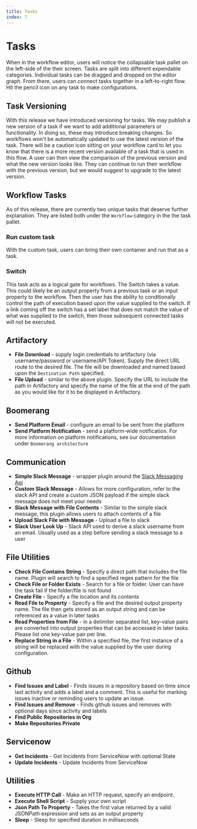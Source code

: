 ```yaml
---
title: Tasks
index: 7
---
```


# Tasks
When in the workflow editor, users will notice the collapsable task pallet on the left-side of the their screen. Tasks are split into different expendable categories. Individual tasks can be dragged and dropped on the editor graph. From there, users can connect tasks together in a left-to-right flow. Hit the pencil icon on any task to make configurations.

## Task Versioning

With this release we have introduced versioning for tasks. We may publish a new version of a task if we want to add additional parameters or functionality. In doing so, these may introduce breaking changes. So workflows won't be automatically updated to use the latest version of the task. There will be a caution icon sitting on your workflow card to let you know that there is a more recent version available of a task that is used in this flow. A user can then view the comparison of the previous version and what the new version looks like. They can continue to run their workflow with the previous version, but we would suggest to upgrade to the latest version.

## Workflow Tasks

As of this release, there are currently two unique tasks that deserve further explanation. They are listed both under the `Workflow` category in the the task pallet. 

### Run custom task
With the custom task, users can bring their own container and run that as a task.

### Switch

This task acts as a logical gate for workflows. The Switch takes a value. This could likely be an output property from a previous task or an input property to the workflow. Then the user has the ability to conditionally control the path of execution based upon the value supplied to the switch. If a link coming off the switch has a set label that does not match the value of what was supplied to the switch, then those subsequent connected tasks will not be executed.

## Artifactory

- **File Download** - supply login credentials to artifactory (via username/password or username/API Token). Supply the direct URL route to the desired file. The file will be downloaded and named based upon the `Destination Path` specified.
- **File Upload** - similar to the above plugin. Specify the URL to include the path in Artifactory and specify the name of the file at the end of the path as you would like for it to be displayed in Artifactory.

## Boomerang

- **Send Platform Email** - configure an email to be sent from the platform
- **Send Platform Notification** - send a platform-wide notification. For more information on platform notifications, see our documentation under `Boomerang architecture`

## Communication

- **Simple Slack Message** - wrapper plugin around the [Slack Messaging Api](https://api.slack.com/messaging/sending)
- **Custom Slack Message** - Allows for more configuration, refer to the slack API and create a custom JSON payload if the simple slack message does not meet your needs
- **Slack Message with File Contents** - Similar to the simple slack message, this plugin allows users to attach contents of a file
- **Upload Slack File with Message** - Upload a file to slack
- **Slack User Look Up** - Slack API used to derive a slack username from an email. Usually used as a step before sending a slack message to a user

## File Utilities 

- **Check File Contains String** - Specify a direct path that includes the file name. Plugin will search to find a specified regex pattern for the file
- **Check File or Folder Exists** - Search for a file or folder. User can have the task fail if the folder/file is not found
- **Create File** - Specify a file location and its contents
- **Read File to Property** - Specify a file and the desired output property name. The file then gets stored as an output string and can be referenced as a value in later tasks
- **Read Properties from File** - in a delimiter separated list, key-value pairs are converted into output properties that can be accessed in later tasks. Please list one key-value pair per line. 
- **Replace String in a File** - Within a specified file, the first instance of a string will be replaced with the value supplied by the user during configuration.

## Github 

- **Find Issues and Label** - Finds issues in a repository based on time since last activity and adds a label and a comment. This is useful for marking issues inactive or reminding users to update an issue.
- **Find Issues and Remove** - Finds github issues and removes with optional days since activity and labels
- **Find Public Repositories in Org**
- **Make Repositories Private**

## Servicenow

- **Get Incidents** - Get Incidents from ServiceNow with optional State
- **Update Incidents** - Update Incidents from ServiceNow

## Utilities
- **Execute HTTP Call** - Make an HTTP request, specify an endpoint.
- **Execute Shell Script** - Supply your own script
- **Json Path To Property** - Takes the first value returned by a valid JSONPath expression and sets as an output property
- **Sleep** - Sleep for specified duration in milliseconds